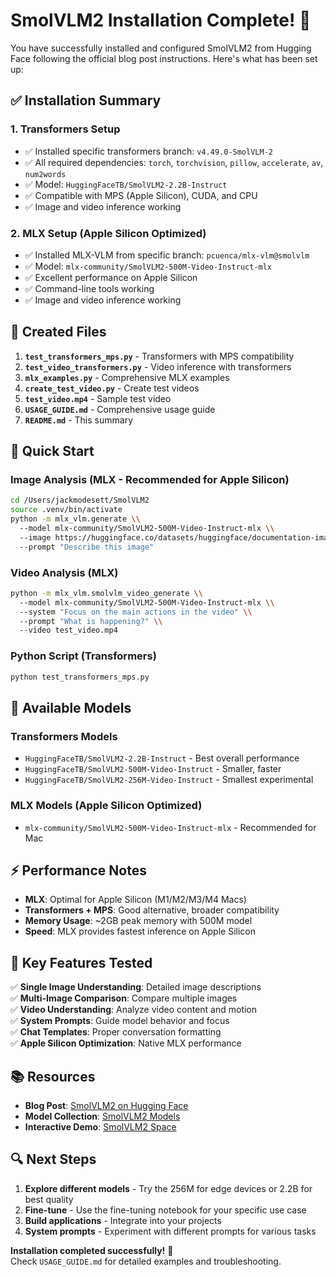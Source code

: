 # SmolVLM2 Installation Complete! 🎉

You have successfully installed and configured SmolVLM2 from Hugging Face following the official blog post instructions. Here's what has been set up:

## ✅ Installation Summary

### 1. **Transformers Setup** 
- ✅ Installed specific transformers branch: `v4.49.0-SmolVLM-2`
- ✅ All required dependencies: `torch`, `torchvision`, `pillow`, `accelerate`, `av`, `num2words`
- ✅ Model: `HuggingFaceTB/SmolVLM2-2.2B-Instruct` 
- ✅ Compatible with MPS (Apple Silicon), CUDA, and CPU
- ✅ Image and video inference working

### 2. **MLX Setup (Apple Silicon Optimized)**
- ✅ Installed MLX-VLM from specific branch: `pcuenca/mlx-vlm@smolvlm`
- ✅ Model: `mlx-community/SmolVLM2-500M-Video-Instruct-mlx`
- ✅ Excellent performance on Apple Silicon
- ✅ Command-line tools working
- ✅ Image and video inference working

## 📁 Created Files

1. **`test_transformers_mps.py`** - Transformers with MPS compatibility
2. **`test_video_transformers.py`** - Video inference with transformers
3. **`mlx_examples.py`** - Comprehensive MLX examples
4. **`create_test_video.py`** - Create test videos
5. **`test_video.mp4`** - Sample test video
6. **`USAGE_GUIDE.md`** - Comprehensive usage guide
7. **`README.md`** - This summary

## 🚀 Quick Start

### Image Analysis (MLX - Recommended for Apple Silicon)
```bash
cd /Users/jackmodesett/SmolVLM2
source .venv/bin/activate
python -m mlx_vlm.generate \\
  --model mlx-community/SmolVLM2-500M-Video-Instruct-mlx \\
  --image https://huggingface.co/datasets/huggingface/documentation-images/resolve/main/bee.jpg \\
  --prompt "Describe this image"
```

### Video Analysis (MLX)
```bash
python -m mlx_vlm.smolvlm_video_generate \\
  --model mlx-community/SmolVLM2-500M-Video-Instruct-mlx \\
  --system "Focus on the main actions in the video" \\
  --prompt "What is happening?" \\
  --video test_video.mp4
```

### Python Script (Transformers)
```bash
python test_transformers_mps.py
```

## 🔧 Available Models

### Transformers Models
- `HuggingFaceTB/SmolVLM2-2.2B-Instruct` - Best overall performance
- `HuggingFaceTB/SmolVLM2-500M-Video-Instruct` - Smaller, faster
- `HuggingFaceTB/SmolVLM2-256M-Video-Instruct` - Smallest experimental

### MLX Models (Apple Silicon Optimized)
- `mlx-community/SmolVLM2-500M-Video-Instruct-mlx` - Recommended for Mac

## ⚡ Performance Notes

- **MLX**: Optimal for Apple Silicon (M1/M2/M3/M4 Macs)
- **Transformers + MPS**: Good alternative, broader compatibility
- **Memory Usage**: ~2GB peak memory with 500M model
- **Speed**: MLX provides fastest inference on Apple Silicon

## 🎯 Key Features Tested

✅ **Single Image Understanding**: Detailed image descriptions  
✅ **Multi-Image Comparison**: Compare multiple images  
✅ **Video Understanding**: Analyze video content and motion  
✅ **System Prompts**: Guide model behavior and focus  
✅ **Chat Templates**: Proper conversation formatting  
✅ **Apple Silicon Optimization**: Native MLX performance  

## 📚 Resources

- **Blog Post**: [SmolVLM2 on Hugging Face](https://huggingface.co/blog/smolvlm2)
- **Model Collection**: [SmolVLM2 Models](https://huggingface.co/collections/HuggingFaceTB/smolvlm2-smallest-video-lm-ever-67ab6b5e84bf8aaa60cb17c7)
- **Interactive Demo**: [SmolVLM2 Space](https://huggingface.co/spaces/HuggingFaceTB/SmolVLM2)

## 🔍 Next Steps

1. **Explore different models** - Try the 256M for edge devices or 2.2B for best quality
2. **Fine-tune** - Use the fine-tuning notebook for your specific use case
3. **Build applications** - Integrate into your projects
4. **System prompts** - Experiment with different prompts for various tasks

**Installation completed successfully!** 🚀  
Check `USAGE_GUIDE.md` for detailed examples and troubleshooting.